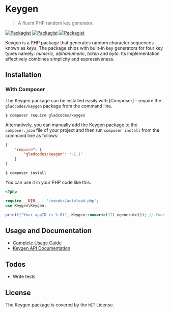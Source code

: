 # Keygen
> A fluent PHP random key generator.

[![Packagist](https://img.shields.io/packagist/v/gladcodes/keygen.svg)](https://packagist.org/packages/gladcodes/keygen) [![Packagist](https://img.shields.io/packagist/dt/gladcodes/keygen.svg)](https://packagist.org/packages/gladcodes/keygen) [![Packagist](https://img.shields.io/packagist/l/gladcodes/keygen.svg)]()

Keygen is a PHP package that generates random character sequences known as *keys*. The package ships with built-in key generators for four key types namely: *numeric*, *alphanumeric*, *token* and *byte*. Its implementation effectively combines simplicity and expressiveness.

## Installation

### With Composer
The Keygen package can be installed easily with [Composer] - require the `gladcodes/keygen` package from the command line.

```shell
$ composer require gladcodes/keygen
```

Alternatively, you can manually add the Keygen package to the `composer.json` file of your project and then run `composer install` from the command line as follows:

```json
{
    "require": {
        "gladcodes/keygen": "~1.1"
    }
}
```

```shell
$ composer install
```

You can use it in your PHP code like this:

```php
<?php

require __DIR__ . '/vendor/autoload.php';
use Keygen\Keygen;

printf("Your appID is %.0f", Keygen::numeric(12)->generate()); // Your appID is 878234290135
```

## Usage and Documentation
- [Complete Usage Guide]
- [Keygen API Documentation]

## Todos
- Write tests

## License
The Keygen package is covered by the `MIT` License.

[Complete Usage Guide]: <https://github.com/gladchinda/keygen-php/wiki/Usage>
[Keygen API Documentation]: <https://github.com/gladchinda/keygen-php/wiki/Documentation>
